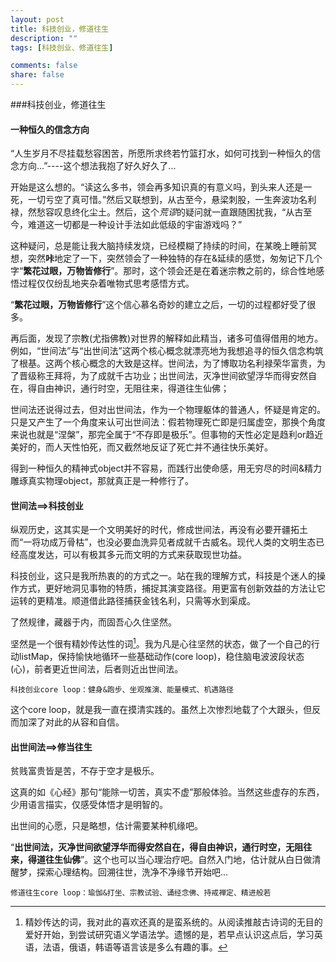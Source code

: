 ```yaml
---
layout: post
title: 科技创业，修道往生
description: ""
tags: [科技创业、修道往生]

comments: false
share: false
---
```



###科技创业，修道往生


#### 一种恒久的信念方向

“人生岁月不尽挂载愁容困苦，所愿所求终若竹篮打水，如何可找到一种恒久的信念方向...”----这个想法我抱了好久好久了...


开始是这么想的。“读这么多书，领会再多知识真的有意义吗，到头来人还是一死，一切亏空了真可惜。”然后又联想到，从古至今，悬梁刺股，一生奔波功名利禄，然愁容叹息终化尘土。然后，这个*荒谬*的疑问就一直跟随困扰我，“从古至今，难道这一切都是一种设计手法如此低级的宇宙游戏吗？”

这种疑问，总是能让我大脑持续发烧，已经模糊了持续的时间，在某晚上睡前冥想，突然**咔**地定了一下，突然领会了一种独特的存在&延续的感觉，匆匆记下几个字“**繁花过眼，万物皆修行**”。那时，这个领会还是在着迷宗教之前的，综合性地感悟过程仅仅纷乱地夹杂着唯物式思考感悟方式。

“**繁花过眼，万物皆修行**”这个信心慕名奇妙的建立之后，一切的过程都好受了很多。

再后面，发现了宗教(尤指佛教)对世界的解释如此精当，诸多可值得借用的地方。例如，“世间法”与“出世间法”这两个核心概念就漂亮地为我想追寻的恒久信念构筑了根基。这两个核心概念的大致是这样。世间法，为了博取功名利禄荣华富贵，为了晋级称王拜将，为了成就千古功业；出世间法，灭净世间欲望浮华而得安然自在，得自由神识，通行时空，无阻往来，得道往生仙佛；

世间法还说得过去，但对出世间法，作为一个物理躯体的普通人，怀疑是肯定的。
只是又产生了一个角度来认可出世间法：假若物理死亡即是归属虚空，那换个角度来说也就是“涅槃”，那完全属于“不存即是极乐”。但事物的天性必定是趋利or趋近美好的，而人天性怕死，而又截然地反证了死亡并不通往快乐美好。

得到一种恒久的精神式object并不容易，而践行出使命感，用无穷尽的时间&精力雕琢真实物理object，那就真正是一种修行了。

#### 世间法==>科技创业

纵观历史，这其实是一个文明美好的时代，修成世间法，再没有必要开疆拓土而“一将功成万骨枯”，也没必要血洗异见者成就千古威名。现代人类的文明生态已经高度发达，可以有极其多元而文明的方式来获取现世功益。

科技创业，这只是我所热衷的的方式之一。站在我的理解方式，科技是个迷人的操作方式，更好地洞见事物的特质，捕捉其演变路径。用更富有创新效益的方法让它运转的更精准。顺道借此路径捕获金钱名利，只需等水到渠成。

了然规律，藏器于内，而固吾心久住坚然。

坚然是一个很有精妙传达性的词[^1]。我为凡是心往坚然的状态，做了一个自己的行动listMap，保持愉快地循环一些基础动作(core loop)，稳住脑电波波段状态(心)，前者更近世间法，后者则近出世间法。

	科技创业core loop：健身&跑步、坐观推演、能量模式、机遇路径
	
这个core loop，就是我一直在摸清实践的。虽然上次惨烈地载了个大跟头，但反而加深了对此的从容和自信。

[^1]:精妙传达的词，我对此的喜欢还真的是蛮系统的。从阅读推敲古诗词的无目的爱好开始，到尝试研究语义学语法学。遗憾的是，若早点认识这点后，学习英语，法语，俄语，韩语等语言该是多么有趣的事。

#### 出世间法==>修当往生

贫贱富贵皆是苦，不存于空才是极乐。

这真的如《心经》那句“能除一切苦，真实不虚”那般体验。当然这些虚存的东西，少用语言描实，仅感受体悟才是明智的。

出世间的心愿，只是略想，估计需要某种机缘吧。

“**出世间法，灭净世间欲望浮华而得安然自在，得自由神识，通行时空，无阻往来，得道往生仙佛**”。这个也可以当心理治疗吧。自然入门地，估计就从白日做清醒梦，探索心理结构。回溯往世，洗净不净缘节开始吧...

	修道往生core loop：瑜伽&打坐、宗教试验、诵经念佛、持戒禅定、精进般若
	
	
	
